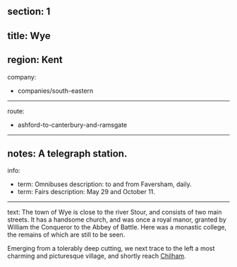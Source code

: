section: 1
----
title: Wye
----
region: Kent
----
company:
- companies/south-eastern
----
route:
- ashford-to-canterbury-and-ramsgate
----
notes: A telegraph station.
----
info:
- term: Omnibuses
  description: to and from Faversham, daily.
- term: Fairs
  description: May 29 and October 11.
----
text: The town of Wye is close to the river Stour, and consists of two main streets. It has a handsome church, and was once a royal manor, granted by William the Conqueror to the Abbey of Battle. Here was a monastic college, the remains of which are still to be seen.

Emerging from a tolerably deep cutting, we next trace to the left a most charming and picturesque village, and shortly reach [Chilham](/stations/chilham).
